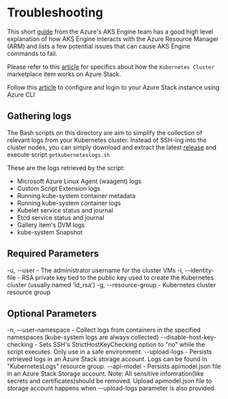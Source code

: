 # Troubleshooting

This short [guide](https://github.com/Azure/aks-engine/blob/master/docs/howto/troubleshooting.md) from the Azure's AKS Engine team has a good high level explanation of how AKS Engine interacts with the Azure Resource Manager (ARM) and lists a few potential issues that can cause AKS Engine commands to fail.

Please refer to this [article](https://docs.microsoft.com/en-us/azure/azure-stack/user/azure-stack-solution-template-kubernetes-trouble) for specifics about how the `Kubernetes Cluster` marketplace item works on Azure Stack.

Follow this [article](https://docs.microsoft.com/azure-stack/user/azure-stack-version-profiles-azurecli2) to configure and login to your Azure Stack instance using Azure CLI

## Gathering logs

The Bash scripts on this directory are aim to simplify the collection of relevant logs from your Kubernetes cluster. Instead of SSH-ing into the cluster nodes, you can simply download and extract the latest [release](https://github.com/msazurestackworkloads/azurestack-gallery/raw/master/diagnosis/Diagnosis.zip) and execute script `getkuberneteslogs.sh`  

These are the logs retrieved by the script:

- Microsoft Azure Linux Agent (waagent) logs
- Custom Script Extension logs
- Running kube-system container metadata
- Running kube-system container logs
- Kubelet service status and journal
- Etcd service status and journal
- Gallery item's DVM logs
- kube-system Snapshot

## Required Parameters 

-u, --user           - The administrator username for the cluster VMs
-i, --identity-file  - RSA private key tied to the public key used to create the Kubernetes cluster (usually named 'id_rsa')
-g, --resource-group - Kubernetes cluster resource group

## Optional Parameters

 -n, --user-namespace        - Collect logs from containers in the specified namespaces (kube-system logs are always collected)
 --disable-host-key-checking - Sets SSH's StrictHostKeyChecking option to "no" while the script executes. Only use in a safe environment.
--upload-logs                - Persists retrieved logs in an Azure Stack storage account. Logs can be found in "KubernetesLogs" resource group.
--api-model                  - Persists apimodel.json file in an Azure Stack Storage account. 
                               Note: All sensitive infomration(like secrets and certificates)should be removed. Upload apimodel.json file to storage account happens when --upload-logs parameter is also provided.

